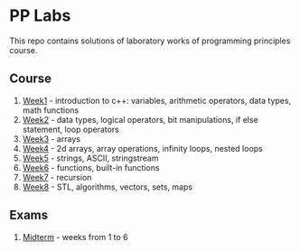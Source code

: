 # PP Labs

This repo contains solutions of laboratory works of programming principles course.

## Course

1. [Week1](week1) - introduction to c++: variables, arithmetic operators, data types, math functions
2. [Week2](week2) - data types, logical operators, bit manipulations, if else statement, loop operators
3. [Week3](week3) - arrays
4. [Week4](week4) - 2d arrays, array operations, infinity loops, nested loops
5. [Week5](week5) - strings, ASCII, stringstream
6. [Week6](week6) - functions, built-in functions
7. [Week7](week7) - recursion
8. [Week8](week8) - STL, algorithms, vectors, sets, maps

## Exams

1. [Midterm](midterm) - weeks from 1 to 6
